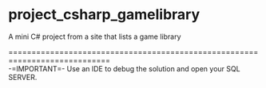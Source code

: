 # project_csharp_gamelibrary
A mini C# project from a site that lists a game library

============================================================================                              
-=IMPORTANT=-
Use an IDE to debug the solution and open your SQL SERVER.
